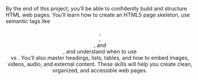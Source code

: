 By the end of this project, you’ll be able to confidently build and structure HTML web pages. You’ll learn how to create an HTML5 page skeleton, use semantic tags like <header>, <main>, <footer>, and <article>, and understand when to use <div> vs <span>. You’ll also master headings, lists, tables, and how to embed images, videos, audio, and external content. These skills will help you create clean, organized, and accessible web pages.








